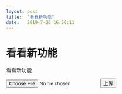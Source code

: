 ```yaml
---
layout: post
title:  "看看新功能"
date:   2019-7-26 16:50:11
---
```

看看新功能
=======
看看新功能

<input type="file" id="file"/>

<input type="button" value="上传" onclick="uploadFile()"/>

<script>
  function uploadFile(){
    tcb.uploadFile({
      cloudPath: "test-admin.jpeg",// 上传至云端的路径
      filePath: document.getElementById('file').files[0],// 网站页面临时文件路径
      onUploadProgress:function (progressEvent) {
          console.log(progressEvent) 
          var percentCompleted = Math.round( (progressEvent.loaded * 100) / progressEvent.total );
      }
    })
    .then(console.log)
    .catch(console.error);
  }
</script>

